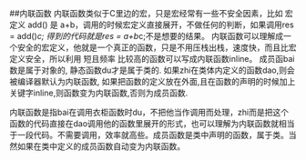 ##内联函数
内联函数类似于C里边的宏，只是宏经常有一些不安全因素，比如 宏定义 add() 是 a+b，调用的时候宏定义直接展开，不做任何的判断，如果调用res = add()*c; 得到的代码就是res = a+b*c;不是想要的结果。
内联函数可以理解成一个安全的宏定义，他就是一个真正的函数，只是不用压栈出栈，速度快，而且比宏定义安全，所以利用 短且频率 比较高的函数可以写成内联函数inline。 
成员函bai数是属于对象的, 静态函数du才是属于类的. 如果zhi在类体内定义的函数dao,则会被编译器默认为内联函数, 如果把函数的定义放在外面,且在函数的声明的时候加上关键字inline,则函数变为内联函数,否则为成员函数.

内联函数是指bai在调用衣柜函数时du，不把他当作调用而处理，zhi而是把这个函数的代码直接在dao调用他的函数里展开的形式，也可以理解为内联函数就相当于一段代码。不需要调用，效率就高些。成员函数是类中声明的函数，属于类。当然如果在类中定义的成员函数自动变为内联函数。
